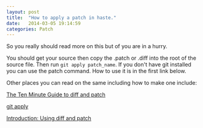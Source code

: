 ```yaml
---
layout: post
title:  "How to apply a patch in haste."
date:   2014-03-05 19:14:59
categories: Patch
---
```


So you really should read more on this but of you are in a hurry.

You should get your source then copy the .patch or .diff into the root of the source file. Then run `git apply patch_name`. If you don't have git installed you can use the patch command. How to use it is in the first link below.


Other places you can read on the same including how to make one include:


[The Ten Minute Guide to diff and patch]

[git apply]

[Introduction: Using diff and patch]



[The Ten Minute Guide to diff and patch]: http://jungels.net/articles/diff-patch-ten-minutes.html
[git apply]: http://git-scm.com/docs/git-apply
[Introduction: Using diff and patch]: http://blog.linuxacademy.com/linux/introduction-using-diff-and-patch/




